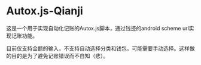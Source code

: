 # Autox.js-Qianji

这是一个用于实现自动化记账的Autox.js脚本，通过钱迹的android scheme url实现记账功能。

目前仅支持金额的输入，不支持自动选择分类和钱包，可能需要手动选择。这样做的目的是为了避免记账错误而不自知（悲）。
